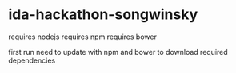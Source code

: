# ida-hackathon-songwinsky

requires nodejs
requires npm
requires bower

first run need to update with npm and bower to download required dependencies
